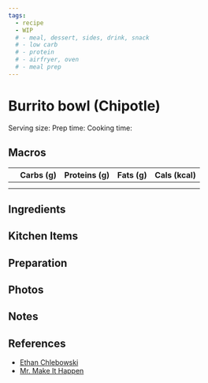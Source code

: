 ```yaml
---
tags:
  - recipe
  - WIP
  # - meal, dessert, sides, drink, snack
  # - low carb
  # - protein
  # - airfryer, oven
  # - meal prep
---
```

# Burrito bowl (Chipotle)

Serving size:
Prep time:
Cooking time:

## Macros

|     | Carbs (g) | Proteins (g) | Fats (g) | Cals (kcal) |
| --- | --------- | ------------ | -------- | ----------- |
|     |           |              |          |             |
|     |           |              |          |             |

## Ingredients

## Kitchen Items

## Preparation

## Photos

## Notes

## References

- [Ethan Chlebowski](https://www.youtube.com/watch?v=OChZDrivjJw)
- [Mr. Make It Happen](https://www.youtube.com/watch?v=5Zc5AtwQ35k)

